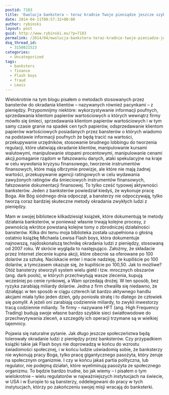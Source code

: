 ```yaml
---
postid: 7183
title: 'Ewolucja bankstera – teraz kradnie Twoje pieniądze jeszcze szybciej'
date: 2014-04-11T08:57:32+00:00
author: rybinski
layout: post
guid: http://www.rybinski.eu/?p=7183
permalink: /2014/04/ewolucja-bankstera-teraz-kradnie-twoje-pieniadze-jeszcze-szybciej/
dsq_thread_id:
  - 3150821523
categories:
  - Uncategorized
tags:
  - banksters
  - finance
  - Flash boys
  - fraud
  - Lewis
---
```

Wielokrotnie na tym blogu pisałem o metodach stosowanych przez bansterów do okradania klientów – nazywanych również pacynkami – z pieniędzy. Przypomnijmy niektóre: wykorzystywanie informacji poufnych, sprzedawania klientom papierów wartościowych o których wewnątrz firmy mówiło się śmieci, sprzedawania klientom papierów wartościowych i w tym samy czasie granie na spadek cen tych papierów, odsprzedawanie klientom papierów wartościowych posiadanych przez bansterów o których wiadomo na podstawie informacji poufnych że będą tracić na wartości, przekupywanie urzędników, stosowanie brudnego lobbingu do tworzenia regulacji, które ułatwiają okradanie klientów, manipulowanie kursami walutowymi, manipulowanie stopami procentowymi, manipulowanie cenami akcji,pomaganie rządom w fałszowaniu danych, ataki spekulacyjne na kraje w celu wywołania kryzysu finansowego, tworzenie instrumentów finansowych, które mają olbrzymie prowizje, ale które nie mają żadnej wartości, przekupywanie agencji ratingowych w celu wydawania zawyżonych ratingów dla śmieciowych instrumentów finansowych, fałszowanie dokumentacji finansowej. To tylko cześć typowej aktywności banksterów. Jeden z banksterów powiedział kiedyś, że wykonuje pracę Boga. Ale Bóg siódmego dnia odpoczął, a bansterzy nie odpoczywają, tylko tworzą coraz bardziej skuteczne metody okradania zwykłych ludzi z pieniędzy.

Mam w swojej bibliotece kilkadziesiąt książek, które dokumentują te metody działania banksterów, w ponieważ własnie trwają kolejne procesy, z pewnością wkrótce powstaną kolejne tomy o zbrodniczej działalności bansterów. Kilka dni temu moja biblioteka została uzupełniona o głośną ostatnio książkę Michaela Lewisa Flash boys, która dokumentuje najnowszą, najdoskonalszą technikę okradania ludzi z pieniędzy, stosowaną od 2007 roku. W skrócie wygląda to następująco. Założmy, że składacie przez Internet zlecenie kupna akcji, które obecnie sa oferowane po 100 dolarów za sztukę. Naciskacie enter i macie nadzieję, że kupiliście po 100 dolarów, a tymczasem okazuje się, że kupiliście po 100,50. Jak to możliwe? Otóż bansterzy stworzyli system wielu giełd i tzw. mrocznych obszarów (ang. dark pools), w których przechwytują wasze zlecenia, kupują wcześniej po cenie rynkowej, a Wam sprzedają drożej. W ten sposób, bez ryzyka zarabiają miliardy dolarów. Jedna z firm chwaliła się niedawno, że działając w ten sposób w ciągu czterech lat bardzo aktywnego handlu akcjami miała tylko jeden dzień, gdy poniosła stratę i to dlatego że człowiek się pomylił. A jeżeli oni zarabiają codziennie miliardy, to zwykli inwestorzy tracą codziennie miliardy. Te firmy – nazywane HFT (ang. High Frequency Trading) budują swoje własne bardzo szybkie sieci światłowodowe do przechwytywania zleceń, a szczegóły ich operacji trzymane są w wielkiej tajemnicy.

Pojawia się naturalne pytanie. Jak długo jeszcze społeczeństwa będą tolerowały okradanie ludzi z pieniędzy przez banksterów. Czy przypadkiem książki takie jak Flash boys nie doprowadzą w końcu do wzrostu świadomości społecznej, i w końcu ludzie uświadomią sobie, że banksterzy nie wykonują pracy Boga, tylko pracę gigantycznego pasożyta, który żeruje na społecznym organizmie. I czy w końcu jakaś partia polityczna, lub regulator, nie podejmą działań, które wyeliminują pasożyta ze społecznego organizmu. To będzie bardzo trudne, bo jak wiemy – i pisałem o tym wielokrotnie – wielu regulatorów w najważniejszych instytucjach na świecie, w USA i w Europie to są bansterzy, oddelegowani do pracy w tych instytucjach, którzy po zakończeniu swojej misji wracają do banksterki.
